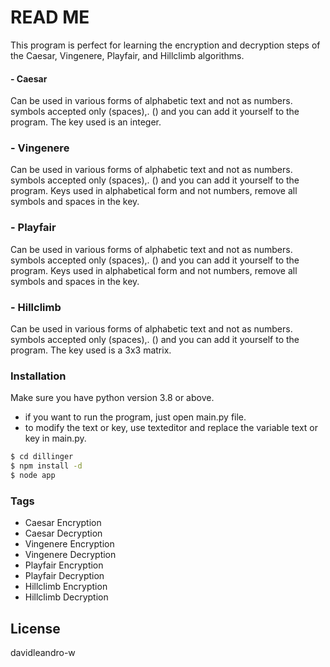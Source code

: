 # READ ME
This program is perfect for learning the encryption and decryption steps of the Caesar, Vingenere, Playfair, and Hillclimb algorithms.

#### - Caesar
Can be used in various forms of alphabetic text and not as numbers. symbols accepted only (spaces),. () and you can add it yourself to the program. The key used is an integer.
### - Vingenere
Can be used in various forms of alphabetic text and not as numbers. symbols accepted only (spaces),. () and you can add it yourself to the program. Keys used in alphabetical form and not numbers, remove all symbols and spaces in the key.
### - Playfair
Can be used in various forms of alphabetic text and not as numbers. symbols accepted only (spaces),. () and you can add it yourself to the program. Keys used in alphabetical form and not numbers, remove all symbols and spaces in the key.
### - Hillclimb
Can be used in various forms of alphabetic text and not as numbers. symbols accepted only (spaces),. () and you can add it yourself to the program. The key used is a 3x3 matrix.
### Installation

Make sure you have python version 3.8 or above.
- if you want to run the program, just open main.py file.
- to modify the text or key, use texteditor and replace the variable text or key in main.py.
```sh
$ cd dillinger
$ npm install -d
$ node app
```

### Tags

 - Caesar Encryption
 - Caesar Decryption
 - Vingenere Encryption
 - Vingenere Decryption
 - Playfair Encryption
 - Playfair Decryption
 - Hillclimb Encryption
 - Hillclimb Decryption

License
----
davidleandro-w
